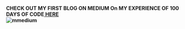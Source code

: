 <b>CHECK OUT MY FIRST BLOG ON MEDIUM On MY EXPERIENCE OF 100 DAYS OF CODE<a href="https://bit.ly/35SCBrY"> HERE</a>
  <br>
  <img src="https://i.ibb.co/pRY20mg/mmedium.png" alt="mmedium" border="0">
